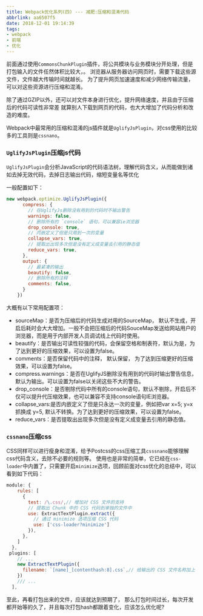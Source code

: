 ```yaml
---
title: Webpack优化系列(四) --- 减肥:压缩和混淆代码
abbrlink: aa6507f5
date: 2018-12-01 19:14:39
tags:
- webpack
- 前端
- 优化
---
```


前面通过使用`CommonsChunkPlugin`插件，将公共模块与业务模块分开处理，但是打包输入的文件任然体积比较大，。
浏览器从服务器访问网页时，需要下载这些源文件，文件越大传输时间就越长。 为了提升网页加速速度和减少网络传输流量， 可以对这些资源进行压缩和混淆。 

除了通过GZIP以外，还可以对文件本身进行优化，提升网络速度，并且由于压缩后的代码可读性非常差 就算别人下载到网页的代码，也大大增加了代码分析和改造的难度。

Webpack中最常用的压缩和混淆的js插件就是`UglifyJsPlugin`，对css使用的比较多的工具则是`cssnano`。

<!-- more -->
### `UglifyJsPlugin`压缩js代码

`UglifyJsPlugin`会分析JavaScript的代码语法树，理解代码含义，从而能做到诸如去掉无效代码，去掉日志输出代码，缩短变量名等优化

一般配置如下： 

```js
new webpack.optimize.UglifyJsPlugin({
      compress: {
        // 在UglifyJs删除没有用到的代码时不输出警告
        warnings: false,
        // 删除所有的 `console` 语句，可以兼容ie浏览器
        drop_console: true,
        // 内嵌定义了但是只用到一次的变量
        collapse_vars: true,
        // 提取出出现多次但是没有定义成变量去引用的静态值
        reduce_vars: true,
      },
      output: {
        // 最紧凑的输出
        beautify: false,
        // 删除所有的注释
        comments: false,
      }
    })
```


大概有以下常用配置项： 

* sourceMap：是否为压缩后的代码生成对用的SourceMap， 默认不生成，开启后耗时会大大增加。一般不会把压缩后的代码SouceMap发送给网站用户的浏览器，而是用于内部开发人员调试线上代码时使用。
* beautify：是否输出可读性较强的代码，会保留空格和制表符，默认为是，为了达到更好的压缩效果，可以设置为false。
* comments：是否保留代码中的注释， 默认保留， 为了达到压缩更好的压缩效果，可以设置为false。
* compress.warnings：是否在UglifyJS删除没有用到的代码时输出警告信息，默认为输出。可以设置为false以关闭这些不大的警告。
* drop_console：是否剔除代码中所有的console语句，默认不剔除，开启后不仅可以提升代压缩效果，也可以兼容不支持console语句IE浏览器。
* collapse_vars:是否内嵌定义了但是只永达一次的变量，例如把var x=5; y=x抓换成 y=5, 默认不转换。为了达到更好的压缩效果，可以设置为false。
* reduce_vars：是否提取出出现多次但是没有定义成变量去引用的静态值。

### `cssnano`压缩css

CSS同样可以进行瘦身和混淆，给予Postcss的css压缩工具`csssnano`能够理解css代码含义，去除不必要的规则等。
使用也是非常的简单，它已经在`css-loader`中内置了，只需要开启`minimize`选项，回顾前面对css优化的总结中，可以看到如下代码：

```js
module: {
    rules: [
      {
        test: /\.css/,// 增加对 CSS 文件的支持
        // 提取出 Chunk 中的 CSS 代码到单独的文件中
        use: ExtractTextPlugin.extract({
          // 通过 minimize 选项压缩 CSS 代码
          use: ['css-loader?minimize']
        }),
      },
    ]
  },
 plugins: [
    // ...
    new ExtractTextPlugin({
      filename: `[name]_[contenthash:8].css`,// 给输出的 CSS 文件名称加上 Hash 值
    })
    /// ...
  ],
```

至此，再看打包出来的文件，应该就达到预期了， 那么打包时间过长，每次开发都开始等的久了，并且每次打包hash都跟着变化，应该怎么优化呢?